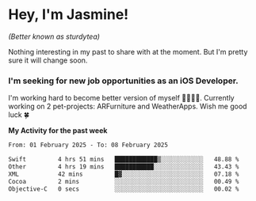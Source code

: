 # Hey, I'm Jasmine!
_(Better known as sturdytea)_

Nothing interesting in my past to share with at the moment. 
But I'm pretty sure it will change soon.

### I'm seeking for new job opportunities as an iOS Developer. 

I'm working hard to become better version of myself 🙇‍♀🏋️‍♀️. 
Currently working on 2 pet-projects: ARFurniture and WeatherApps. 
Wish me good luck 🍀

**My Activity for the past week**

<!--START_SECTION:waka-->

```txt
From: 01 February 2025 - To: 08 February 2025

Swift         4 hrs 51 mins   ████████████▒░░░░░░░░░░░░   48.88 %
Other         4 hrs 19 mins   ███████████░░░░░░░░░░░░░░   43.43 %
XML           42 mins         █▓░░░░░░░░░░░░░░░░░░░░░░░   07.18 %
Cocoa         2 mins          ░░░░░░░░░░░░░░░░░░░░░░░░░   00.49 %
Objective-C   0 secs          ░░░░░░░░░░░░░░░░░░░░░░░░░   00.02 %
```

<!--END_SECTION:waka-->
